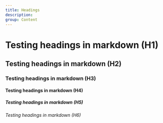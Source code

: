 ```yaml
---
title: Headings
description:
group: Content
---
```


# Testing headings in markdown (H1)

## Testing headings in markdown (H2)

### Testing headings in markdown (H3)

#### Testing headings in markdown (H4)

##### Testing headings in markdown (H5)

###### Testing headings in markdown (H6)
